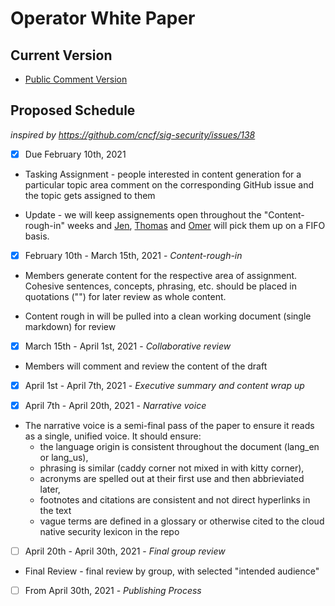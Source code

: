 # Operator White Paper

## Current Version
- [Public Comment Version](./Operator-WhitePaper_v1-0.md) 

## Proposed Schedule
*inspired by https://github.com/cncf/sig-security/issues/138*
- [x] Due February 10th, 2021
* Tasking Assignment - people interested in content generation for a particular topic area comment on the corresponding GitHub issue and the topic gets assigned to them

* Update - we will keep assignements open throughout the "Content-rough-in" weeks and [Jen](https://github.com/jenniferstrej), [Thomas](https://github.com/thschue) and [Omer](https://github.com/OmerKahani) will pick them up on a FIFO basis.

- [x] February 10th - March 15th, 2021  - *Content-rough-in*
* Members generate content for the respective area of assignment. Cohesive sentences, concepts, phrasing, etc. should be placed in quotations ("") for later review as whole content.

* Content rough in will be pulled into a clean working document (single markdown) for review

- [x] March 15th - April 1st, 2021 - *Collaborative review*
* Members will comment and review the content of the draft

- [x] April 1st - April 7th, 2021 - *Executive summary and content wrap up*

- [x] April 7th - April 20th, 2021 - *Narrative voice*
  

* The narrative voice is a semi-final pass of the paper to ensure it reads
  as a single, unified voice.  It should ensure:
  * the language origin is consistent throughout the document (lang_en or lang_us),
  * phrasing is similar (caddy corner not mixed in with kitty corner),
  * acronyms are spelled out at their first use and then abbrieviated later,
  * footnotes and citations are consistent and not direct hyperlinks in the text
  * vague terms are defined in a glossary or otherwise cited to the cloud native security lexicon in the repo

- [ ] April 20th - April 30th, 2021 - *Final group review*
* Final Review - final review by group, with selected "intended audience"

- [ ] From April 30th, 2021 - *Publishing Process*
